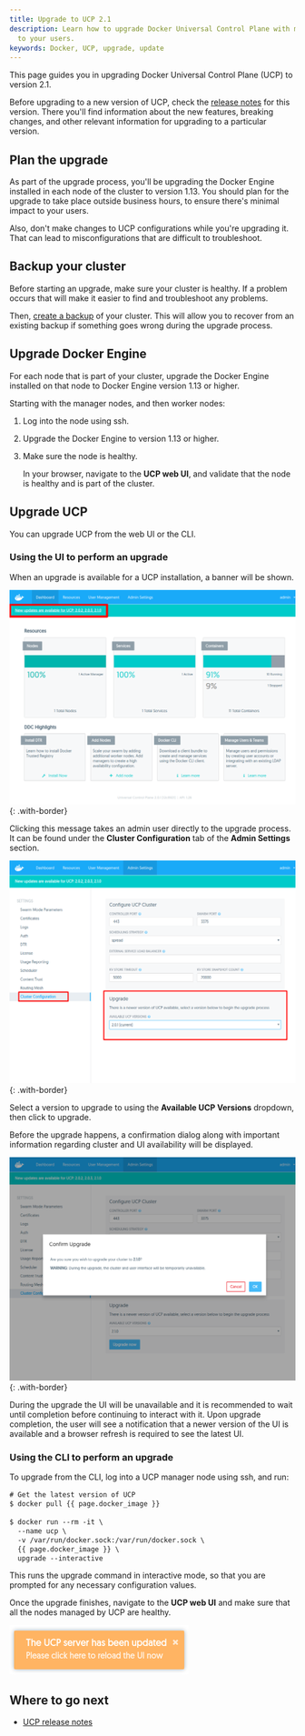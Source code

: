 ```yaml
---
title: Upgrade to UCP 2.1
description: Learn how to upgrade Docker Universal Control Plane with minimal impact
  to your users.
keywords: Docker, UCP, upgrade, update
---
```


This page guides you in upgrading Docker Universal Control Plane (UCP) to
version 2.1.

Before upgrading to a new version of UCP, check the
[release notes](../release-notes/index.md) for this version.
There you'll find information about the new features, breaking changes, and
other relevant information for upgrading to a particular version.

## Plan the upgrade

As part of the upgrade process, you'll be upgrading the Docker Engine
installed in each node of the cluster to version 1.13.
You should plan for the upgrade to take place outside business hours, to ensure
there's minimal impact to your users.

Also, don't make changes to UCP configurations while you're upgrading it. That
can lead to misconfigurations that are difficult to troubleshoot.

## Backup your cluster

Before starting an upgrade, make sure your cluster is healthy. If a problem
occurs that will make it easier to find and troubleshoot any problems.

Then, [create a backup](backups-and-disaster-recovery.md)
of your cluster. This will allow you to recover from an existing backup if
something goes wrong during the upgrade process.

## Upgrade Docker Engine

For each node that is part of your cluster, upgrade the Docker Engine
installed on that node to Docker Engine version 1.13 or higher.

Starting with the manager nodes, and then worker nodes:

1. Log into the node using ssh.
2. Upgrade the Docker Engine to version 1.13 or higher.
3. Make sure the node is healthy.

    In your browser, navigate to the **UCP web UI**, and validate that the
    node is healthy and is part of the cluster.

## Upgrade UCP

You can upgrade UCP from the web UI or the CLI.

### Using the UI to perform an upgrade

When an upgrade is available for a UCP installation, a banner will be shown.

![](../images/upgrade-ucp-1.png){: .with-border}

Clicking this message takes an admin user directly to the upgrade process.
It can be found under the **Cluster Configuration** tab of the **Admin
 Settings** section.

![](../images/upgrade-ucp-2.png){: .with-border}

Select a version to upgrade to using the **Available UCP Versions** dropdown,
then click to upgrade.

Before the upgrade happens, a confirmation dialog along with important
information regarding cluster and UI availability will be displayed.

![](../images/upgrade-ucp-3.png){: .with-border}

During the upgrade the UI will be unavailable and it is recommended to wait
until completion before continuing to interact with it.  Upon upgrade
completion, the user will see a notification that a newer version of the UI
is available and a browser refresh is required to see the latest UI.

### Using the CLI to perform an upgrade

To upgrade from the CLI, log into a UCP manager node using ssh, and run:

```
# Get the latest version of UCP
$ docker pull {{ page.docker_image }}

$ docker run --rm -it \
  --name ucp \
  -v /var/run/docker.sock:/var/run/docker.sock \
  {{ page.docker_image }} \
  upgrade --interactive
```

This runs the upgrade command in interactive mode, so that you are prompted
for any necessary configuration values.

Once the upgrade finishes, navigate to the **UCP web UI** and make sure that
all the nodes managed by UCP are healthy.

![](../images/upgrade-ucp-4.png)

## Where to go next

* [UCP release notes](../release-notes/index.md)
